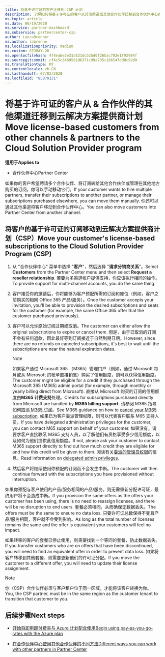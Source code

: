 ```yaml
---
title: 将基于许可证的客户迁移到 CSP 计划
description: 了解如何将基于许可证的客户从其他渠道或其他合作伙伴迁移到合作伙伴中心的云解决方案提供商（CSP）计划中。
ms.topic: article
ms.date: 06/19/2020
ms.service: partner-dashboard
ms.subservice: partnercenter-csp
author: LauraBrenner
ms.author: labrenne
ms.localizationpriority: medium
ms.custom: SEOMAY.20
ms.openlocfilehash: 4f4eabe3e31a521dcb2bd0f26bac702e1f92984f
ms.sourcegitcommit: cf4c5c3469581d6371c99a735c186547dd0c92d9
ms.translationtype: MT
ms.contentlocale: zh-CN
ms.lasthandoff: 07/02/2020
ms.locfileid: "85879131"
---
```

# <a name="move-license-based-customers-from-other-channels--partners-to-the-cloud-solution-provider-program"></a><span data-ttu-id="bebd9-103">将基于许可证的客户从 & 合作伙伴的其他渠道迁移到云解决方案提供商计划</span><span class="sxs-lookup"><span data-stu-id="bebd9-103">Move license-based customers from other channels & partners to the Cloud Solution Provider program</span></span>

<span data-ttu-id="bebd9-104">**适用于**</span><span class="sxs-lookup"><span data-stu-id="bebd9-104">**Applies to**</span></span>

- <span data-ttu-id="bebd9-105">合作伙伴中心</span><span class="sxs-lookup"><span data-stu-id="bebd9-105">Partner Center</span></span>

<span data-ttu-id="bebd9-106">如果你的客户希望聘请多个合作伙伴、将订阅转给其他合作伙伴或管理在其他地方购买的订阅，你可以手动移动它们。</span><span class="sxs-lookup"><span data-stu-id="bebd9-106">If your customer wants to hire multiple partners, transfer their subscriptions to another partner, or manage their subscriptions purchased elsewhere, you can move them manually.</span></span> <span data-ttu-id="bebd9-107">你还可以通过其他渠道将客户移动到合作伙伴中心。</span><span class="sxs-lookup"><span data-stu-id="bebd9-107">You can also move customers into Partner Center from another channel.</span></span>

## <a name="move-your-customers-license-based-subscriptions-to-the-cloud-solution-provider-program-csp"></a><span data-ttu-id="bebd9-108">将客户的基于许可证的订阅移动到云解决方案提供商计划（CSP）</span><span class="sxs-lookup"><span data-stu-id="bebd9-108">Move your customer's license-based subscriptions to the Cloud Solution Provider Program (CSP)</span></span>

1. <span data-ttu-id="bebd9-109">从 "合作伙伴中心" 菜单中选择 "**客户**"，然后选择 "**请求分销商关系**"。</span><span class="sxs-lookup"><span data-stu-id="bebd9-109">Select **Customers** from the Partner Center menu and then select **Request a reseller relationship**.</span></span> <span data-ttu-id="bebd9-110">若要为多渠道帐户提供支持，你应该执行相同的操作。</span><span class="sxs-lookup"><span data-stu-id="bebd9-110">To provide support for multi-channel accounts, you do the same thing.</span></span>

2. <span data-ttu-id="bebd9-111">客户接受你的邀请后，你将能够为客户预配所需的订阅和座位（例如，客户之前购买的相同 Office 365 产品/服务）。</span><span class="sxs-lookup"><span data-stu-id="bebd9-111">Once the customer accepts your invitation, you'll be able to provision the desired subscriptions and seats for the customer (for example, the same Office 365 offer that the customer purchased previously).</span></span>

3. <span data-ttu-id="bebd9-112">客户可以允许原始订阅过期或取消。</span><span class="sxs-lookup"><span data-stu-id="bebd9-112">The customer can either allow the original subscriptions to expire or cancel them.</span></span> <span data-ttu-id="bebd9-113">但是，由于已取消的订阅不会有任何退款，因此最好等到订阅接近于自然到期日期。</span><span class="sxs-lookup"><span data-stu-id="bebd9-113">However, since there are no refunds on canceled subscriptions, it's best to wait until the  subscriptions are near the natural expiration dates.</span></span>


   >[!NOTE]
   ><span data-ttu-id="bebd9-114">如果客户通过 Microsoft 365 （M365）管理门户（例如，通过 Microsoft 每月或从 Microsoft 的帐单直接销售）购买了信用额度，则可以获得信用额度。</span><span class="sxs-lookup"><span data-stu-id="bebd9-114">The customer might be eligible for a credit if they purchased through the Microsoft 365 (M365) admin portal (for example, through monthly or yearly billing direct from Microsoft).</span></span> <span data-ttu-id="bebd9-115">直接从 Microsoft 购买的订阅的信用额度由**M365 计费支持**处理。</span><span class="sxs-lookup"><span data-stu-id="bebd9-115">Credits for subscriptions purchased directly from Microsoft are handled by **M365 billing support**.</span></span> <span data-ttu-id="bebd9-116">请参阅 M365 指导如何[取消 M365 订阅](https://docs.microsoft.com/microsoft-365/commerce/subscriptions/cancel-your-subscription)。</span><span class="sxs-lookup"><span data-stu-id="bebd9-116">See M365 guidance on how to [cancel your M365 subscription](https://docs.microsoft.com/microsoft-365/commerce/subscriptions/cancel-your-subscription).</span></span> <span data-ttu-id="bebd9-117">如果已为客户委派管理权限，则可以代表客户联系 M65 支持人员。</span><span class="sxs-lookup"><span data-stu-id="bebd9-117">If you have delegated administration privileges for the customer, you can contact M65 support on behalf of your customer.</span></span> <span data-ttu-id="bebd9-118">如果没有，请要求客户直接联系 M365 支持人员，以了解他们有资格享受多少信用额度，以及如何为他们提供此信用额度。</span><span class="sxs-lookup"><span data-stu-id="bebd9-118">If not, please ask your customer to contact M365 support directly to find out how much credit they are eligible for and how this credit will be given to them.</span></span> <span data-ttu-id="bebd9-119">阅读有关[委派的管理员权限](customers-revoke-admin-privileges.md)的信息。</span><span class="sxs-lookup"><span data-stu-id="bebd9-119">Read information on [delegated admin privileges](customers-revoke-admin-privileges.md).</span></span>


4. <span data-ttu-id="bebd9-120">然后客户将继续使用你预配的订阅而不会发生中断。</span><span class="sxs-lookup"><span data-stu-id="bebd9-120">The customer will then continue forward with the subscriptions you have provisioned without interruption.</span></span>

<span data-ttu-id="bebd9-121">如果你预配与客户使用的产品/服务相同的产品/服务，则无需重新分配许可证，最终用户将不会造成中断。</span><span class="sxs-lookup"><span data-stu-id="bebd9-121">If you provision the same offers as the offers your customer has been using, there is no need to reassign licenses, and there will be no disruption to end users.</span></span> <span data-ttu-id="bebd9-122">套餐必须相同，从而确保无数据丢失。</span><span class="sxs-lookup"><span data-stu-id="bebd9-122">The offers must be the same to ensure no data loss.</span></span> <span data-ttu-id="bebd9-123">只要许可证总数保持不变且产品/服务相同，客户就不会受到影响。</span><span class="sxs-lookup"><span data-stu-id="bebd9-123">As long as the total number of licenses remains the same and the offer is equivalent your customers will feel no impact.</span></span>

<span data-ttu-id="bebd9-124">如果转移的客户的套餐已停止使用，则需要找到一个等同的套餐，防止数据丢失。</span><span class="sxs-lookup"><span data-stu-id="bebd9-124">If you transfer customers who are on offers that have been discontinued, you will need to find an equivalent offer in order to prevent data loss.</span></span> <span data-ttu-id="bebd9-125">如果将客户转移到其他套餐，则需要更新他们的许可证分配。</span><span class="sxs-lookup"><span data-stu-id="bebd9-125">If you move the customer to a different offer, you will need to update their license assignment.</span></span>

>[!NOTE]
> <span data-ttu-id="bebd9-126">你（CSP）合作伙伴必须与客户租户位于同一区域，才能将该客户转换为你。</span><span class="sxs-lookup"><span data-stu-id="bebd9-126">You, the CSP partner, must be in the same region as the customer tenant to transition that customer to you.</span></span>

## <a name="next-steps"></a><span data-ttu-id="bebd9-127">后续步骤</span><span class="sxs-lookup"><span data-stu-id="bebd9-127">Next steps</span></span>

- [<span data-ttu-id="bebd9-128">开始将即用即付费率与 Azure 计划配合使用</span><span class="sxs-lookup"><span data-stu-id="bebd9-128">Begin using pay-as-you-go-rates with the Azure plan</span></span>](azure-plan-get-started.md)
 

- [<span data-ttu-id="bebd9-129">在合作伙伴中心使用其他合作伙伴的不同方法</span><span class="sxs-lookup"><span data-stu-id="bebd9-129">Different ways you can work with other partners in Partner Center</span></span>](work-with-other-partners.md)
